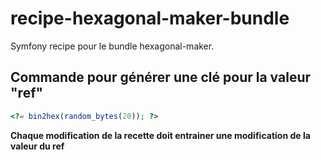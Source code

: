 # recipe-hexagonal-maker-bundle
Symfony recipe pour le bundle hexagonal-maker.

## Commande pour générer une clé pour la valeur "ref"
```php
<?= bin2hex(random_bytes(20)); ?>
```
**Chaque modification de la recette doit entrainer une modification de la valeur du ref** 
